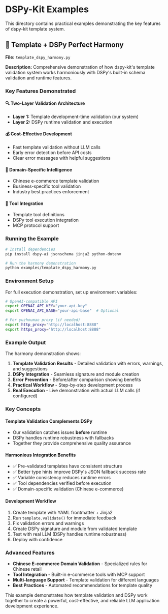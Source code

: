 # DSPy-Kit Examples

This directory contains practical examples demonstrating the key features of dspy-kit template system.

## 🤝 Template + DSPy Perfect Harmony

**File:** `template_dspy_harmony.py`

**Description:** Comprehensive demonstration of how dspy-kit's template validation system works harmoniously with DSPy's built-in schema validation and runtime features.

### Key Features Demonstrated

#### 🔍 Two-Layer Validation Architecture
- **Layer 1:** Template development-time validation (our system)
- **Layer 2:** DSPy runtime validation and execution

#### 💰 Cost-Effective Development
- Fast template validation without LLM calls
- Early error detection before API costs
- Clear error messages with helpful suggestions

#### 🏪 Domain-Specific Intelligence  
- Chinese e-commerce template validation
- Business-specific tool validation
- Industry best practices enforcement

#### 🔧 Tool Integration
- Template tool definitions
- DSPy tool execution integration
- MCP protocol support

### Running the Example

```bash
# Install dependencies
pip install dspy-ai jsonschema jinja2 python-dotenv

# Run the harmony demonstration
python examples/template_dspy_harmony.py
```

### Environment Setup

For full execution demonstration, set up environment variables:

```bash
# OpenAI-compatible API
export OPENAI_API_KEY="your-api-key"
export OPENAI_API_BASE="your-api-base"  # Optional

# For yuzhoumao proxy (if needed)
export http_proxy="http://localhost:8888"
export https_proxy="http://localhost:8888"
```

### Example Output

The harmony demonstration shows:

1. **Template Validation Results** - Detailed validation with errors, warnings, and suggestions
2. **DSPy Integration** - Seamless signature and module creation
3. **Error Prevention** - Before/after comparison showing benefits
4. **Practical Workflow** - Step-by-step development process
5. **Real Execution** - Live demonstration with actual LLM calls (if configured)

### Key Concepts

#### Template Validation Complements DSPy
- Our validation catches issues **before** runtime
- DSPy handles runtime robustness with fallbacks
- Together they provide comprehensive quality assurance

#### Harmonious Integration Benefits
- ✅ Pre-validated templates have consistent structure  
- ✅ Better type hints improve DSPy's JSON fallback success rate
- ✅ Variable consistency reduces runtime errors
- ✅ Tool dependencies verified before execution
- ✅ Domain-specific validation (Chinese e-commerce)

#### Development Workflow
1. Create template with YAML frontmatter + Jinja2
2. Run `template.validate()` for immediate feedback
3. Fix validation errors and warnings
4. Create DSPy signature and module from validated template
5. Test with real LLM (DSPy handles runtime robustness)
6. Deploy with confidence

### Advanced Features

- **Chinese E-commerce Domain Validation** - Specialized rules for Chinese retail
- **Tool Integration** - Built-in e-commerce tools with MCP support  
- **Multi-language Support** - Template validation for different languages
- **Best Practices** - Automated recommendations for template quality

This example demonstrates how template validation and DSPy work together to create a powerful, cost-effective, and reliable LLM application development experience.